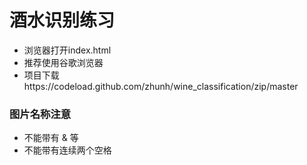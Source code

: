 # 酒水识别练习
* 浏览器打开index.html
* 推荐使用谷歌浏览器
* 项目下载https://codeload.github.com/zhunh/wine_classification/zip/master


### 图片名称注意
* 不能带有 & 等
* 不能带有连续两个空格